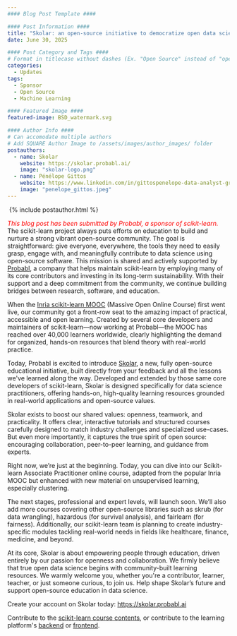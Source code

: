 ```yaml
---
#### Blog Post Template ####

#### Post Information ####
title: "Skolar: an open-source initiative to democratize open data science"
date: June 30, 2025

#### Post Category and Tags ####
# Format in titlecase without dashes (Ex. "Open Source" instead of "open-source")
categories:
  - Updates
tags:
  - Sponsor
  - Open Source
  - Machine Learning

#### Featured Image ####
featured-image: BSD_watermark.svg

#### Author Info ####
# Can accomodate multiple authors
# Add SQUARE Author Image to /assets/images/author_images/ folder
postauthors:
  - name: Skolar
    website: https://skolar.probabl.ai/
    image: "skolar-logo.png"
  - name: Pénélope Gittos
    website: https://www.linkedin.com/in/gittospenelope-data-analyst-growth-bilingual/
    image: "penelope_gittos.jpeg"
---
```

<div>
  <img src="/assets/images/posts_images/{{ page.featured-image }}" alt="">
  {% include postauthor.html %}
</div>

<span style="color:red">*This blog post has been submitted by Probabl, a sponsor of scikit-learn.* </span>
The scikit-learn project always puts efforts on education to build and nurture a
strong vibrant open-source community. The goal is straightforward: give
everyone, everywhere, the tools they need to easily grasp, engage with, and
meaningfully contribute to data science using open-source software. This mission
is shared and actively supported by [Probabl](https://probabl.ai/), a company
that helps maintain scikit-learn by employing many of its core contributors and
investing in its long-term sustainability. With their support and a deep
commitment from the community, we continue building bridges between research,
software, and education.

When the [Inria scikit-learn MOOC](https://inria.github.io/scikit-learn-mooc/)
(Massive Open Online Course) first went live, our community got a front-row seat
to the amazing impact of practical, accessible and open learning. Created by
several core developers and maintainers of scikit-learn—now working at
Probabl—the MOOC has reached over 40,000 learners worldwide, clearly
highlighting the demand for organized, hands-on resources that blend theory with
real-world practice.

Today, Probabl is excited to introduce
[Skolar](https://app.arcade.software/share/vCN6ik9dR22zD35XP5a7), a new, fully
open-source educational initiative, built directly from your feedback and all
the lessons we've learned along the way. Developed and extended by those same
core developers of scikit-learn, Skolar is designed specifically for data
science practitioners, offering hands-on, high-quality learning resources
grounded in real-world applications and open-source values.

Skolar exists to boost our shared values: openness, teamwork, and practicality.
It offers clear, interactive tutorials and structured courses carefully designed
to match industry challenges and specialized use-cases. But even more
importantly, it captures the true spirit of open source: encouraging
collaboration, peer-to-peer learning, and guidance from experts.

Right now, we’re just at the beginning. Today, you can dive into our
Scikit-learn Associate Practitioner online course, adapted from the popular
Inria MOOC but enhanced with new material on unsupervised learning, especially
clustering.

The next stages, professional and expert levels, will launch soon. We’ll also
add more courses covering other open-source libraries such as skrub (for data
wrangling), hazardous (for survival analysis), and fairlearn (for fairness).
Additionally, our scikit-learn team is planning to create  industry-specific
modules tackling real-world needs in fields like healthcare, finance, medicine,
and beyond.

At its core, Skolar is about empowering people through education, driven
entirely by our passion for openness and collaboration. We firmly believe that
true open data science begins with community-built learning resources. We warmly
welcome you, whether you're a contributor, learner, teacher, or just someone
curious, to join us. Help shape Skolar’s future and support open-source
education in data science.

Create your account on Skolar today: https://skolar.probabl.ai

Contribute to the [scikit-learn course
contents](https://github.com/probabl-ai/scikit-learn-course), or contribute to
the learning platform's [backend](https://github.com/France-ioi/AlgoreaBackend)
or [frontend](https://github.com/France-ioi/AlgoreaFrontend).
